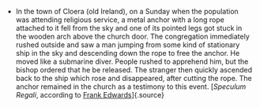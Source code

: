 ﻿- In the town of Cloera (old Ireland), on a Sunday when the population was attending religious service, a metal anchor with a long rope attached to it fell from the sky and one of its pointed legs got stuck in the wooden arch above the church door. The congregation immediately rushed outside and saw a man jumping from some kind of stationary ship in the sky and descending down the rope to free the anchor. He moved like a submarine diver. People rushed to apprehend him, but the bishop ordered that he be released. The stranger then quickly ascended back to the ship which rose and disappeared, after cutting the rope. The anchor remained in the church as a testimony to this event. [*Speculum Regali*, according to [Frank Edwards](ufologues.html#EdwardsFrank)]{.source}
